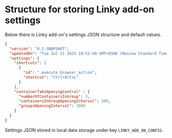 # Structure for storing Linky add-on settings

Below there is Linky add-on's settings JSON structure and default values.

```json
{
  "version": "0.2-SNAPSHOT",
  "updatedOn": "Tue Jul 11 2023 19:52:49 GMT+0300 (Moscow Standard Time)",
  "settings": {
    "shortcuts": [
      {
        "id": "_execute_browser_action",
        "shortcut": "Ctrl+Alt+L"
      }
    ],
    "containerTabsOpeningControl" : {
      "numberOfContainersInGroup": 3,
      "containersInGroupOpeningInterval": 500,
      "groupsOpeningInterval": 1000
    }
  }
}
```

Settings JSON stored in local data storage under key `LINKY_ADD_ON_CONFIG`.
